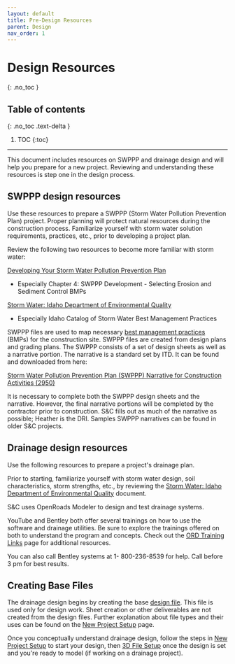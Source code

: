 ```yaml
---
layout: default
title: Pre-Design Resources
parent: Design
nav_order: 1
---
```


# Design Resources
{: .no_toc }

## Table of contents
{: .no_toc .text-delta }

1. TOC
{:toc}

---

This document includes resources on SWPPP and drainage design and will help you prepare for a new project. Reviewing and understanding these resources is step one in the design process. 

## SWPPP design resources

Use these resources to prepare a SWPPP (Storm Water Pollution Prevention Plan) project. Proper planning will protect natural resources during the construction process. Familiarize yourself with storm water solution requirements, practices, etc., prior to developing a project plan.

Review the following two resources to become more familiar with storm water:

[Developing Your Storm Water Pollution Prevention Plan]

-   Especially Chapter 4: SWPPP Development - Selecting Erosion and
    Sediment Control BMPs

[Storm Water: Idaho Department of Environmental Quality]

-   Especially Idaho Catalog of Storm Water Best Management Practices

SWPPP files are used to map necessary [best management practices] (BMPs) for the construction site. SWPPP files are created from design plans and grading plans. The SWPPP consists of a set of design sheets as well as a narrative portion. The narrative is a standard set by ITD. It can be found and downloaded from here:

[Storm Water Pollution Prevention Plan (SWPPP) Narrative for Construction Activities (2950)]

It is necessary to complete both the SWPPP design sheets and the narrative. However, the final narrative portions will be completed by the contractor prior to construction. S&C fills out as much of the narrative as possible; Heather is the DRI. Samples SWPPP narratives can be found in older S&C projects.

## Drainage design resources

Use the following resources to prepare a project's drainage plan.

Prior to starting, familiarize yourself with storm water design, soil characteristics, storm strengths, etc., by reviewing the [Storm Water: Idaho Department of Environmental Quality] document. 

S&C uses OpenRoads Modeler to design and test drainage systems.

YouTube and Bentley both offer several trainings on how to use the software and drainage utilities. Be sure to explore the trainings offered on both to understand the program and concepts. Check out the [ORD Training Links] page for additional resources.

You can also call Bentley systems at 1- 800-236-8539 for help. Call before 3 pm for best results.

## Creating Base Files

The drainage design begins by creating the base [design file]. This file is used only for design work. Sheet creation or other deliverables are not created from the design files. Further explanation about file types and their uses can be found on the [New Project Setup] page.

Once you conceptually understand drainage design, follow the steps in [New Project Setup] to start your design, then [3D File Setup] once the design is set and you're ready to model (if working on a drainage project).


[Developing Your Storm Water Pollution Prevention Plan]: https://www3.epa.gov/npdes/pubs/sw_swppp_guide.pdf
[Storm Water: Idaho Department of Environmental Quality]: https://www.deq.idaho.gov/water-quality/wastewater/storm-water/
[Storm Water Pollution Prevention Plan (SWPPP) Narrative for Construction Activities (2950)]: https://www.formalu.com/forms/39396/stormwater-pollution-prevention-plan-swppp-narrative-for-construction-activities
[ORD Training Links]: /docs/ord-training-links
[New Project Setup]: /docs/new-project-setup
[3d File Setup]: /docs/3d-file-setup
[best management practices]: /docs/glossary#bmp
[design file]: /docs/glossary#design-file